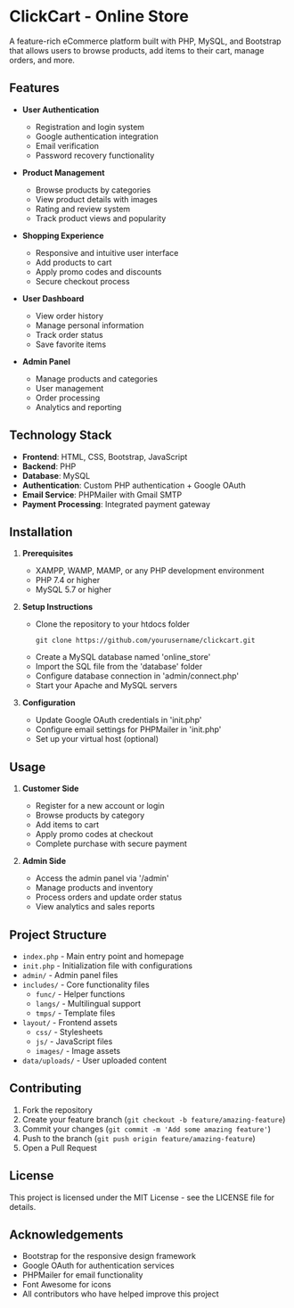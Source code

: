 # ClickCart - Online Store

A feature-rich eCommerce platform built with PHP, MySQL, and Bootstrap that allows users to browse products, add items to their cart, manage orders, and more.

## Features

- **User Authentication**
  - Registration and login system
  - Google authentication integration
  - Email verification
  - Password recovery functionality

- **Product Management**
  - Browse products by categories
  - View product details with images
  - Rating and review system
  - Track product views and popularity

- **Shopping Experience**
  - Responsive and intuitive user interface
  - Add products to cart
  - Apply promo codes and discounts
  - Secure checkout process

- **User Dashboard**
  - View order history
  - Manage personal information
  - Track order status
  - Save favorite items

- **Admin Panel**
  - Manage products and categories
  - User management
  - Order processing
  - Analytics and reporting

## Technology Stack

- **Frontend**: HTML, CSS, Bootstrap, JavaScript
- **Backend**: PHP
- **Database**: MySQL
- **Authentication**: Custom PHP authentication + Google OAuth
- **Email Service**: PHPMailer with Gmail SMTP
- **Payment Processing**: Integrated payment gateway

## Installation

1. **Prerequisites**
   - XAMPP, WAMP, MAMP, or any PHP development environment
   - PHP 7.4 or higher
   - MySQL 5.7 or higher

2. **Setup Instructions**
   - Clone the repository to your htdocs folder
     ```
     git clone https://github.com/yourusername/clickcart.git
     ```
   - Create a MySQL database named 'online_store'
   - Import the SQL file from the 'database' folder
   - Configure database connection in 'admin/connect.php'
   - Start your Apache and MySQL servers

3. **Configuration**
   - Update Google OAuth credentials in 'init.php'
   - Configure email settings for PHPMailer in 'init.php'
   - Set up your virtual host (optional)

## Usage

1. **Customer Side**
   - Register for a new account or login
   - Browse products by category
   - Add items to cart
   - Apply promo codes at checkout
   - Complete purchase with secure payment

2. **Admin Side**
   - Access the admin panel via '/admin'
   - Manage products and inventory
   - Process orders and update order status
   - View analytics and sales reports

## Project Structure

- `index.php` - Main entry point and homepage
- `init.php` - Initialization file with configurations
- `admin/` - Admin panel files
- `includes/` - Core functionality files
  - `func/` - Helper functions
  - `langs/` - Multilingual support
  - `tmps/` - Template files
- `layout/` - Frontend assets
  - `css/` - Stylesheets
  - `js/` - JavaScript files
  - `images/` - Image assets
- `data/uploads/` - User uploaded content

## Contributing

1. Fork the repository
2. Create your feature branch (`git checkout -b feature/amazing-feature`)
3. Commit your changes (`git commit -m 'Add some amazing feature'`)
4. Push to the branch (`git push origin feature/amazing-feature`)
5. Open a Pull Request

## License

This project is licensed under the MIT License - see the LICENSE file for details.

## Acknowledgements

- Bootstrap for the responsive design framework
- Google OAuth for authentication services
- PHPMailer for email functionality
- Font Awesome for icons
- All contributors who have helped improve this project 